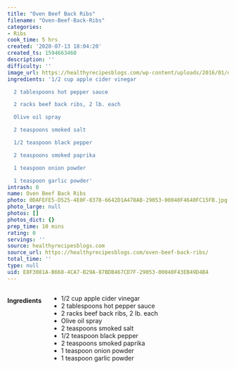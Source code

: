 ```yaml
---
title: "Oven Beef Back Ribs"
filename: "Oven-Beef-Back-Ribs"
categories:
- Ribs
cook_time: 5 hrs
created: '2020-07-13 18:04:20'
created_ts: 1594663460
description: ''
difficulty: ''
image_url: https://healthyrecipesblogs.com/wp-content/uploads/2016/01/oven-beef-ribs-1-300x201.jpg
ingredients: '1/2 cup apple cider vinegar

  2 tablespoons hot pepper sauce

  2 racks beef back ribs, 2 lb. each

  Olive oil spray

  2 teaspoons smoked salt

  1/2 teaspoon black pepper

  2 teaspoons smoked paprika

  1 teaspoon onion powder

  1 teaspoon garlic powder'
intrash: 0
name: Oven Beef Back Ribs
photo: 0DAFEFE5-D525-4E0F-8378-6642D1A478AB-29053-00040F4640FC15FB.jpg
photo_large: null
photos: []
photos_dict: {}
prep_time: 10 mins
rating: 0
servings: ''
source: healthyrecipesblogs.com
source_url: https://healthyrecipesblogs.com/oven-beef-back-ribs/
total_time: ''
type: null
uid: E8F3081A-B668-4CA7-B29A-87BDB467CD7F-29053-00040F43EB49D4B4
---
```

<div class="large-8 medium-7 columns" id="writeup">	</div><!-- #writeup -->
</div><!-- #row-one -->
<div class="row" id="row-two">	<div class="medium-4 small-5 columns"><h4 id="ingredients">Ingredients</h4><div class="box box-ingredients content"><ul>
<li>1/2 cup apple cider vinegar</li>
<li>2 tablespoons hot pepper sauce</li>
<li>2 racks beef back ribs, 2 lb. each</li>
<li>Olive oil spray</li>
<li>2 teaspoons smoked salt</li>
<li>1/2 teaspoon black pepper</li>
<li>2 teaspoons smoked paprika</li>
<li>1 teaspoon onion powder</li>
<li>1 teaspoon garlic powder</li>
</ul>
</div>	</div>	<div class="medium-6 small-7 columns">	</div>